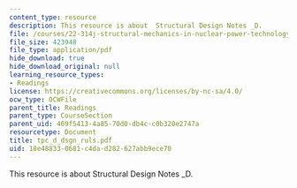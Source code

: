 ```yaml
---
content_type: resource
description: This resource is about  Structural Design Notes _D.
file: /courses/22-314j-structural-mechanics-in-nuclear-power-technology-fall-2006/18e488330681c4dad282627abb9ece70_tpc_d_dsgn_ruls.pdf
file_size: 423948
file_type: application/pdf
hide_download: true
hide_download_original: null
learning_resource_types:
- Readings
license: https://creativecommons.org/licenses/by-nc-sa/4.0/
ocw_type: OCWFile
parent_title: Readings
parent_type: CourseSection
parent_uid: 469f5413-4a85-70d0-db4c-c0b320e2747a
resourcetype: Document
title: tpc_d_dsgn_ruls.pdf
uid: 18e48833-0681-c4da-d282-627abb9ece70
---
```

This resource is about  Structural Design Notes _D.